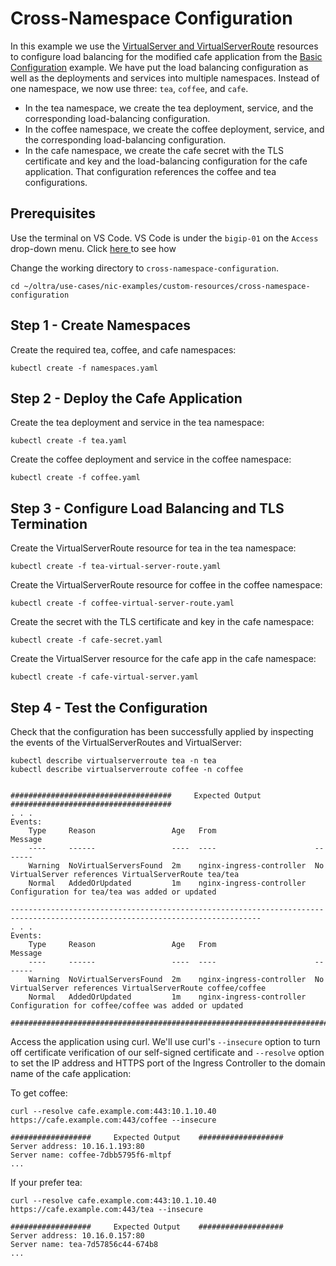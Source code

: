 # Cross-Namespace Configuration

In this example we use the [VirtualServer and VirtualServerRoute](https://docs.nginx.com/nginx-ingress-controller/configuration/virtualserver-and-virtualserverroute-resources/) resources to configure load balancing for the modified cafe application from the [Basic Configuration](../basic-configuration/) example. We have put the load balancing configuration as well as the deployments and services into multiple namespaces. Instead of one namespace, we now use three: `tea`, `coffee`, and `cafe`.
* In the tea namespace, we create the tea deployment, service, and the corresponding load-balancing configuration.
* In the coffee namespace, we create the coffee deployment, service, and the corresponding load-balancing configuration.
* In the cafe namespace, we create the cafe secret with the TLS certificate and key and the load-balancing configuration for the cafe application. That configuration references the coffee and tea configurations.

## Prerequisites  

Use the terminal on VS Code. VS Code is under the `bigip-01` on the `Access` drop-down menu. Click <a href="https://raw.githubusercontent.com/F5EMEA/oltra/main/vscode.png"> here </a> to see how 

Change the working directory to `cross-namespace-configuration`.
```
cd ~/oltra/use-cases/nic-examples/custom-resources/cross-namespace-configuration
```

## Step 1 - Create Namespaces

Create the required tea, coffee, and cafe namespaces:
```
kubectl create -f namespaces.yaml 
```

## Step 2 - Deploy the Cafe Application

Create the tea deployment and service in the tea namespace:
```
kubectl create -f tea.yaml 
```

Create the coffee deployment and service in the coffee namespace:
```
kubectl create -f coffee.yaml
```

## Step 3 - Configure Load Balancing and TLS Termination

Create the VirtualServerRoute resource for tea in the tea namespace:
```
kubectl create -f tea-virtual-server-route.yaml
```

Create the VirtualServerRoute resource for coffee in the coffee namespace:
```
kubectl create -f coffee-virtual-server-route.yaml
```

Create the secret with the TLS certificate and key in the cafe namespace:
```
kubectl create -f cafe-secret.yaml
```

Create the VirtualServer resource for the cafe app in the cafe namespace:
```
kubectl create -f cafe-virtual-server.yaml
```

## Step 4 - Test the Configuration

Check that the configuration has been successfully applied by inspecting the events of the VirtualServerRoutes and VirtualServer:
```
kubectl describe virtualserverroute tea -n tea
kubectl describe virtualserverroute coffee -n coffee 


####################################     Expected Output    ####################################
. . .
Events:
    Type     Reason                 Age   From                      Message
    ----     ------                 ----  ----                      -------
    Warning  NoVirtualServersFound  2m    nginx-ingress-controller  No VirtualServer references VirtualServerRoute tea/tea
    Normal   AddedOrUpdated         1m    nginx-ingress-controller  Configuration for tea/tea was added or updated

------------------------------------------------------------------------------------------------------------------------------
. . .
Events:
    Type     Reason                 Age   From                      Message
    ----     ------                 ----  ----                      -------
    Warning  NoVirtualServersFound  2m    nginx-ingress-controller  No VirtualServer references VirtualServerRoute coffee/coffee
    Normal   AddedOrUpdated         1m    nginx-ingress-controller  Configuration for coffee/coffee was added or updated

#################################################################################################
```

Access the application using curl. We'll use curl's `--insecure` option to turn off certificate verification of our self-signed certificate and `--resolve` option to set the IP address and HTTPS port of the Ingress Controller to the domain name of the cafe application:
    
To get coffee:
```
curl --resolve cafe.example.com:443:10.1.10.40 https://cafe.example.com:443/coffee --insecure

##################     Expected Output    ###################
Server address: 10.16.1.193:80
Server name: coffee-7dbb5795f6-mltpf
...
```

If your prefer tea:
```
curl --resolve cafe.example.com:443:10.1.10.40 https://cafe.example.com:443/tea --insecure

##################     Expected Output    ###################
Server address: 10.16.0.157:80
Server name: tea-7d57856c44-674b8
...
```